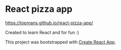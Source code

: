 # React pizza app

https://topmans.github.io/react-pizza-app/

Created to learn React and for fun :)


This project was bootstrapped with [Create React App](https://github.com/facebookincubator/create-react-app).
